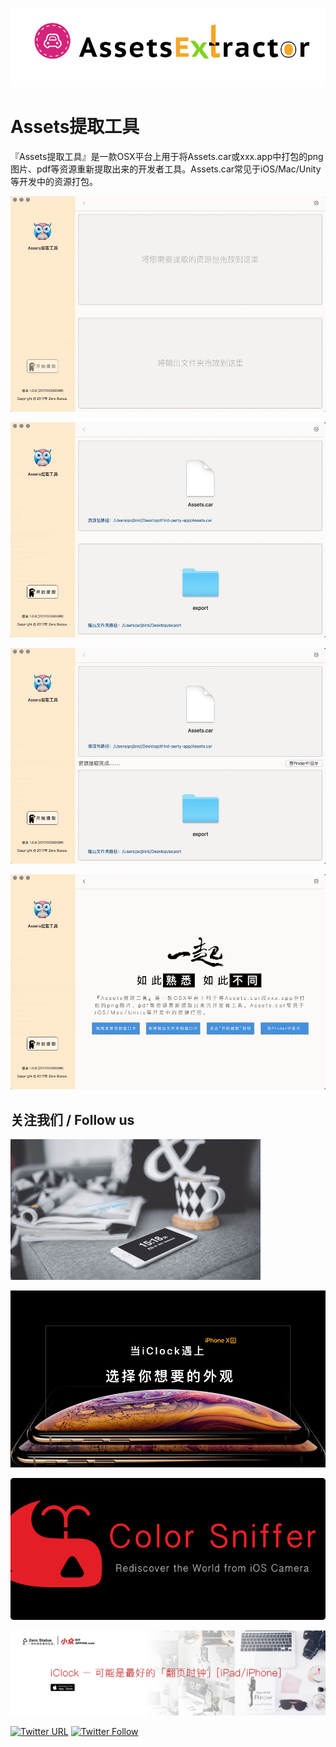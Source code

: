 ![logo](logo.png)

# Assets提取工具

『Assets提取工具』是一款OSX平台上用于将Assets.car或xxx.app中打包的png图片、pdf等资源重新提取出来的开发者工具。Assets.car常见于iOS/Mac/Unity等开发中的资源打包。


![Step 1.](/screenshot/screenshot1.jpg)

![Step 2.](/screenshot/screenshot2.jpg)

![Step 3.](/screenshot/screenshot3.jpg)

![Step 4.](/screenshot/screenshot4.jpg)



## 关注我们 / Follow us

<a href="https://itunes.apple.com/cn/app/iclock-一款满足-挑剔-的翻页时钟与任务闹钟/id1128196970?pt=117947806&ct=com.github.pcjbird.AssetsExtractor&mt=8"><img src="iClock.gif" width="400" title="iClock - 一款满足“挑剔”的翻页时钟与任务闹钟"></a>

<a href="https://itunes.apple.com/cn/app/iclock-一款满足-挑剔-的翻页时钟与任务闹钟/id1128196970?pt=117947806&ct=com.github.pcjbird.AssetsExtractor&mt=8"><img src="iclock_xr.png" width="686" title="iClock - 一款满足“挑剔”的翻页时钟与任务闹钟"></a>

<a href="https://itunes.apple.com/cn/app/%E8%90%8C%E9%B1%BC%E8%BE%A8%E8%89%B2-%E4%B8%80%E6%AC%BE%E6%9C%89%E8%B6%A3%E7%9A%84%E9%A2%9C%E8%89%B2%E8%AF%86%E5%88%AB%E4%B8%8E%E4%BB%A3%E7%A0%81%E7%94%9F%E6%88%90%E5%B7%A5%E5%85%B7/id1234015415?pt=117947806&ct=com.github.pcjbird.AssetsExtractor&mt=8"><img src="Color Sniffer.png" width="686" title="Color Sniffer - 一款有趣的颜色识别与代码生成工具"></a>

<a href="https://itunes.apple.com/cn/app/iclock-simplest-always-best/id1128196970?pt=117947806&ct=com.github.pcjbird.AssetsExtractor&mt=8"><img src="iClock_appinn.png" title="iClock - 一款满足“挑剔”的翻页时钟与任务闹钟"></a>

[![Twitter URL](https://img.shields.io/twitter/url/http/shields.io.svg?style=social)](https://twitter.com/intent/tweet?text=https://github.com/pcjbird/QPDialCodePickerView)
[![Twitter Follow](https://img.shields.io/twitter/follow/pcjbird.svg?style=social)](https://twitter.com/pcjbird)
